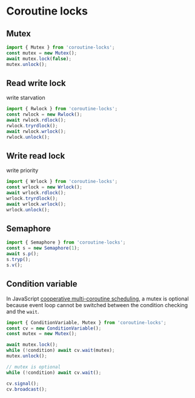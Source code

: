 # Coroutine locks

## Mutex

```ts
import { Mutex } from 'coroutine-locks';
const mutex = new Mutex();
await mutex.lock(false);
mutex.unlock();
```

## Read write lock

write starvation

```ts
import { Rwlock } from 'coroutine-locks';
const rwlock = new Rwlock();
await rwlock.rdlock();
rwlock.tryrdlock();
await rwlock.wrlock();
rwlock.unlock();
```

## Write read lock

write priority

```ts
import { Wrlock } from 'coroutine-locks';
const wrlock = new Wrlock();
await wrlock.rdlock();
wrlock.tryrdlock();
await wrlock.wrlock();
wrlock.unlock();
```

## Semaphore

```ts
import { Semaphore } from 'coroutine-locks';
const s = new Semaphore(1);
await s.p();
s.tryp();
s.v();
```

## Condition variable

In JavaScript [cooperative multi-coroutine scheduling](https://en.wikipedia.org/wiki/Cooperative_multitasking), a mutex is optional because event loop cannot be switched between the condition checking and the `wait`.

```ts
import { ConditionVariable, Mutex } from 'coroutine-locks';
const cv = new ConditionVariable();
const mutex = new Mutex();

await mutex.lock();
while (!condition) await cv.wait(mutex);
mutex.unlock();

// mutex is optional
while (!condition) await cv.wait();

cv.signal();
cv.broadcast();
```
